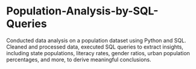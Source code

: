 # Population-Analysis-by-SQL-Queries
Conducted data analysis on a population dataset using Python and SQL. Cleaned and processed data, executed SQL queries to extract insights, including state populations, literacy rates, gender ratios, urban population percentages, and more, to derive meaningful conclusions.
